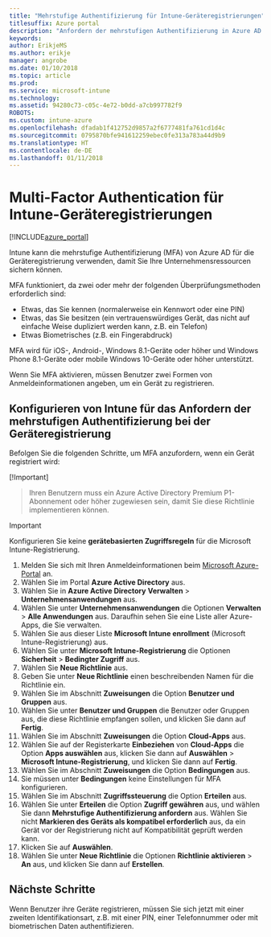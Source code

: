 ```yaml
---
title: "Mehrstufige Authentifizierung für Intune-Geräteregistrierungen"
titlesuffix: Azure portal
description: "Anfordern der mehrstufigen Authentifizierung in Azure AD für die Geräteregistrierung."
keywords: 
author: ErikjeMS
ms.author: erikje
manager: angrobe
ms.date: 01/10/2018
ms.topic: article
ms.prod: 
ms.service: microsoft-intune
ms.technology: 
ms.assetid: 94280c73-c05c-4e72-b0dd-a7cb997782f9
ROBOTS: 
ms.custom: intune-azure
ms.openlocfilehash: dfadab1f412752d9857a2f6777481fa761cd1d4c
ms.sourcegitcommit: 0795870bfe941612259ebec0fe313a783a44d9b9
ms.translationtype: HT
ms.contentlocale: de-DE
ms.lasthandoff: 01/11/2018
---
```

# <a name="multi-factor-authentication-for-intune-device-enrollments"></a>Multi-Factor Authentication für Intune-Geräteregistrierungen

[!INCLUDE[azure_portal](./includes/azure_portal.md)]

Intune kann die mehrstufige Authentifizierung (MFA) von Azure AD für die Geräteregistrierung verwenden, damit Sie Ihre Unternehmensressourcen sichern können.

MFA funktioniert, da zwei oder mehr der folgenden Überprüfungsmethoden erforderlich sind:

- Etwas, das Sie kennen (normalerweise ein Kennwort oder eine PIN)
- Etwas, das Sie besitzen (ein vertrauenswürdiges Gerät, das nicht auf einfache Weise dupliziert werden kann, z.B. ein Telefon)
- Etwas Biometrisches (z.B. ein Fingerabdruck)

MFA wird für iOS-, Android-, Windows 8.1-Geräte oder höher und Windows Phone 8.1-Geräte oder mobile Windows 10-Geräte oder höher unterstützt.

Wenn Sie MFA aktivieren, müssen Benutzer zwei Formen von Anmeldeinformationen angeben, um ein Gerät zu registrieren.

## <a name="configure-intune-to-require-multi-factor-authentication-at-device-enrollment"></a>Konfigurieren von Intune für das Anfordern der mehrstufigen Authentifizierung bei der Geräteregistrierung

Befolgen Sie die folgenden Schritte, um MFA anzufordern, wenn ein Gerät registriert wird:

[!Important]
>Ihren Benutzern muss ein Azure Active Directory Premium P1-Abonnement oder höher zugewiesen sein, damit Sie diese Richtlinie implementieren können.

>[!Important]
>Konfigurieren Sie keine **gerätebasierten Zugriffsregeln** für die Microsoft Intune-Registrierung.

1. Melden Sie sich mit Ihren Anmeldeinformationen beim [Microsoft Azure-Portal](https://portal.azure.com) an.
2. Wählen Sie im Portal **Azure Active Directory** aus.
2. Wählen Sie in **Azure Active Directory** **Verwalten** > **Unternehmensanwendungen** aus.
3. Wählen Sie unter **Unternehmensanwendungen** die Optionen **Verwalten** > **Alle Anwendungen** aus. Daraufhin sehen Sie eine Liste aller Azure-Apps, die Sie verwalten.
3. Wählen Sie aus dieser Liste **Microsoft Intune enrollment** (Microsoft Intune-Registrierung) aus.
4. Wählen Sie unter **Microsoft Intune-Registrierung** die Optionen **Sicherheit** > **Bedingter Zugriff** aus.
5. Wählen Sie **Neue Richtlinie** aus.
6. Geben Sie unter **Neue Richtlinie** einen beschreibenden Namen für die Richtlinie ein.
7. Wählen Sie im Abschnitt **Zuweisungen** die Option **Benutzer und Gruppen** aus.
8. Wählen Sie unter **Benutzer und Gruppen** die Benutzer oder Gruppen aus, die diese Richtlinie empfangen sollen, und klicken Sie dann auf **Fertig**.
9. Wählen Sie im Abschnitt **Zuweisungen** die Option **Cloud-Apps** aus.
10. Wählen Sie auf der Registerkarte **Einbeziehen** von **Cloud-Apps** die Option **Apps auswählen** aus, klicken Sie dann auf **Auswählen** > **Microsoft Intune-Registrierung**, und klicken Sie dann auf **Fertig**.
11. Wählen Sie im Abschnitt **Zuweisungen** die Option **Bedingungen** aus.
12. Sie müssen unter **Bedingungen** keine Einstellungen für MFA konfigurieren.
13. Wählen Sie im Abschnitt **Zugriffssteuerung** die Option **Erteilen** aus.
14. Wählen Sie unter **Erteilen** die Option **Zugriff gewähren** aus, und wählen Sie dann **Mehrstufige Authentifizierung anfordern** aus.
    Wählen Sie nicht **Markieren des Geräts als kompatibel erforderlich** aus, da ein Gerät vor der Registrierung nicht auf Kompatibilität geprüft werden kann.
15. Klicken Sie auf **Auswählen**.
16. Wählen Sie unter **Neue Richtlinie** die Optionen **Richtlinie aktivieren** > **An** aus, und klicken Sie dann auf **Erstellen**.



## <a name="next-steps"></a>Nächste Schritte

Wenn Benutzer ihre Geräte registrieren, müssen Sie sich jetzt mit einer zweiten Identifikationsart, z.B. mit einer PIN, einer Telefonnummer oder mit biometrischen Daten authentifizieren.

